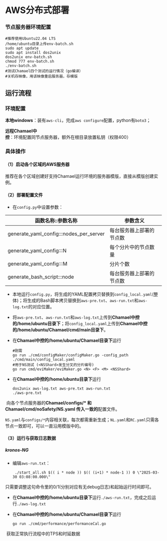 # AWS分布式部署

### 节点服务器环境配置

```shell
#推荐使用Ubuntu22.04 LTS
/home/ubuntu目录上传env-batch.sh
sudo apt update
sudo apt install dos2unix
dos2unix env-batch.sh
chmod 777 env-batch.sh
./env-batch.sh
#测试Chamael四个测试的运行情况（go编译）
#关机存映像，用该映像重启服务器，存模版
```



## 运行流程

### 环境配置

**本地windows**：装有`aws-cli`，完成`aws configure`配置，python有`boto3`；

**远程Chamael中控**：环境配置同节点服务器，额外在根目录放置私钥（权限400）



### 具体操作

#### （1）启动各个区域的AWS服务器

推荐在各个区域创建好支持Chamael运行环境的服务器模版，直接从模版创建实例。

#### （2）部署配置文件

* 在`config.py`中设置参数：

| 函数名称::参数名称                      | 参数含义                 |
| --------------------------------------- | ------------------------ |
| generate_yaml_config:::nodes_per_server | 每台服务器上部署的节点数 |
| generate_yaml_config:::N                | 每个分片中的节点数量     |
| generate_yaml_config:::M                | 分片个数                 |
| generate_bash_script:::node             | 每台服务器上部署的节点数 |

* 本地运行`config.py`，将生成的YAML配置拷贝替换到`config_local.yaml`(整体)；将生成的Bash脚本拷贝替换到`aws-pre.txt`、`aws-run.txt`和`aws-log.txt`的对应位置。

* 将`aws-pre.txt`、`aws-run.txt`和`aws-log.txt`上传到**Chamael中控的/home/ubuntu目录下**；将`config_local.yaml`上传到**Chamael中控的/home/ubuntu/Chamael/cmd/main目录下**。

* 在**Chamael中控的/home/ubuntu/Chamael目录下**运行

  ```shell
  #刚需
  go run ./cmd/configMaker/configMaker.go -config_path ./cmd/main/config_local.yaml
  #用于NS测试 (<NSShard>发生分叉的分片编号)
  go run cmd/eviMaker/eviMaker.go <N> <F> <M> <NSShard>
  ```

* 在**Chamael中控的/home/ubuntu目录下**运行	

  ```shell
  dos2unix aws-log.txt aws-pre.txt aws-run.txt
  ./aws-pre.txt
  ```

​	向各个节点服务器的**Chamael/configs/\* **和 **Chamael/cmd/noSafety/NS.yaml** 传入**一致的**配置文件。

​	`NS.yaml`与`configs/*`内容相关联，每次都需重新生成；`NL.yaml`和`RC.yaml`只需各节点一致即可，可以一直沿用模版中的。

#### （3）运行与获取日志数据

##### kronos-NG

* 编辑`aws-run.txt`：

  ```shell
   ./start_all.sh $(( i * node )) $(( (i+1) * node-1 )) 0 \"2025-03-30 03:08:00.000\"
  ```

​	只需要调整这句命令里的0/1(分别对应有无debug日志)和起始运行时间即可。

* 在**Chamael中控的/home/ubuntu目录下**运行`./aws-run.txt`，完成之后运行`./aws-log.txt`

* 在**Chamael中控的/home/ubuntu/Chamael目录下**运行

  ```shell
  go run ./cmd/performance/performanceCal.go
  ```

​	获取正常执行流程中的TPS和时延数据